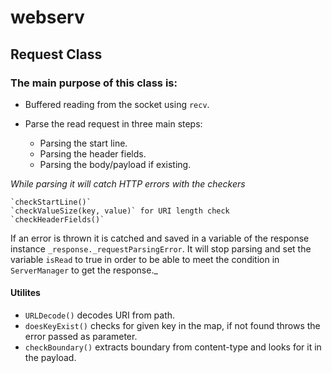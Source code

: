 # webserv
## Request Class
### The main purpose of this class is:
- Buffered reading from the socket using `recv`.

- Parse the read request in three main steps:

    - Parsing the start line.
    - Parsing the header fields.
    - Parsing the body/payload if existing.

_While parsing it will catch HTTP errors with the checkers_

    `checkStartLine()`   
    `checkValueSize(key, value)` for URI length check  
    `checkHeaderFields()`  

If an error is thrown it is catched and saved in a variable of the response instance `_response._requestParsingError`. It will stop parsing and set the variable `isRead` to true in order to be able to meet the condition in `ServerManager` to get the response._

#### Utilites
- `URLDecode()` decodes URI from path.
- `doesKeyExist()` checks for given key in the map, if not found throws the error passed as parameter.
- `checkBoundary()` extracts boundary from content-type and looks for it in the payload.

